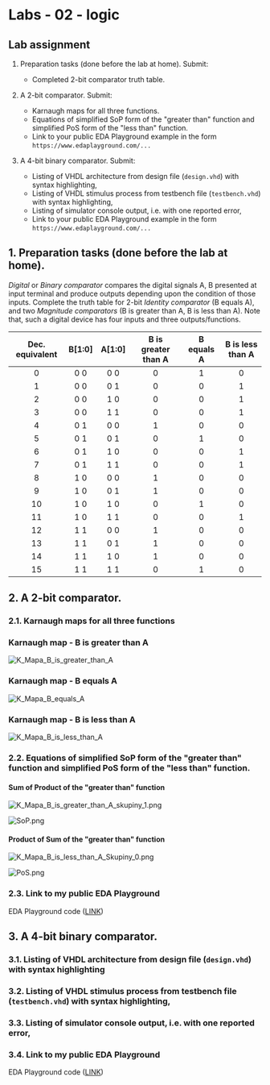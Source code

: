 # Labs - 02 - logic

## Lab assignment

1. Preparation tasks (done before the lab at home). Submit:
   * Completed 2-bit comparator truth table.

2. A 2-bit comparator. Submit:
   * Karnaugh maps for all three functions.
   * Equations of simplified SoP form of the "greater than" function and simplified PoS form of the "less than" function.
   * Link to your public EDA Playground example in the form `https://www.edaplayground.com/...`

3. A 4-bit binary comparator. Submit:
    * Listing of VHDL architecture from design file (`design.vhd`) with syntax highlighting,
    * Listing of VHDL stimulus process from testbench file (`testbench.vhd`) with syntax highlighting,
    * Listing of simulator console output, i.e. with one reported error,
    * Link to your public EDA Playground example in the form `https://www.edaplayground.com/...`


## 1. Preparation tasks (done before the lab at home).

*Digital* or *Binary comparator* compares the digital signals A, B presented at input terminal and produce outputs depending upon the condition of those inputs. Complete the truth table for 2-bit *Identity comparator* (B equals A), and two *Magnitude comparators* (B is greater than A, B is less than A). Note that, such a digital device has four inputs and three outputs/functions.

| **Dec. equivalent** | **B[1:0]** | **A[1:0]** | **B is greater than A** | **B equals A** | **B is less than A** |
| :-: | :-: | :-: | :-: | :-: | :-: |
| 0 | 0 0 | 0 0 | 0 | 1 | 0 |
| 1 | 0 0 | 0 1 | 0 | 0 | 1 |
| 2 | 0 0 | 1 0 | 0 | 0 | 1 |
| 3 | 0 0 | 1 1 | 0 | 0 | 1 |
| 4 | 0 1 | 0 0 | 1 | 0 | 0 |
| 5 | 0 1 | 0 1 | 0 | 1 | 0 |
| 6 | 0 1 | 1 0 | 0 | 0 | 1 |
| 7 | 0 1 | 1 1 | 0 | 0 | 1 |
| 8 | 1 0 | 0 0 | 1 | 0 | 0 |
| 9 | 1 0 | 0 1 | 1 | 0 | 0 |
| 10 | 1 0 | 1 0 | 0 | 1 | 0 |
| 11 | 1 0 | 1 1 | 0 | 0 | 1 |
| 12 | 1 1 | 0 0 | 1 | 0 | 0 |
| 13 | 1 1 | 0 1 | 1 | 0 | 0 |
| 14 | 1 1 | 1 0 | 1 | 0 | 0 |
| 15 | 1 1 | 1 1 | 0 | 1 | 0 |

## 2. A 2-bit comparator.

### 2.1. Karnaugh maps for all three functions

### Karnaugh map - B is greater than A

![K_Mapa_B_is_greater_than_A](Images/K_Mapa_B_is_greater_than_A.png)

### Karnaugh map - B equals A

![K_Mapa_B_equals_A](Images/K_Mapa_B_equals_A.png)

### Karnaugh map - B is less than A

![K_Mapa_B_is_less_than_A](Images/K_Mapa_B_is_less_than_A.png)

### 2.2. Equations of simplified SoP form of the "greater than" function and simplified PoS form of the "less than" function.

#### Sum of Product of the "greater than" function

![K_Mapa_B_is_greater_than_A_skupiny_1.png](Images/K_Mapa_B_is_greater_than_A_skupiny_1.png)

![SoP.png](Images/SoP.png)

#### Product of Sum of the "greater than" function

![K_Mapa_B_is_less_than_A_Skupiny_0.png](Images/K_Mapa_B_is_less_than_A_Skupiny_0.png)

![PoS.png](Images/PoS.png)

### 2.3. Link to my public EDA Playground 

EDA Playground code ([LINK](https://www.edaplayground.com/x/kAMu))

## 3. A 4-bit binary comparator.

### 3.1. Listing of VHDL architecture from design file (`design.vhd`) with syntax highlighting

### 3.2. Listing of VHDL stimulus process from testbench file (`testbench.vhd`) with syntax highlighting,

### 3.3. Listing of simulator console output, i.e. with one reported error,

### 3.4. Link to my public EDA Playground 

EDA Playground code ([LINK](https://www.edaplayground.com/x/wfKF))

